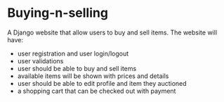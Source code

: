# Buying-n-selling

A Django website that allow users to buy and sell items.
The website will have:
- user registration and user login/logout
- user validations
- user should be able to buy and sell items
- available items will be shown with prices and details
- user should be able to edit profile and item they auctioned
- a shopping cart that can be checked out with payment
